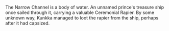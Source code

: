 The Narrow Channel is a body of water. An unnamed prince's treasure ship once sailed through it, carrying a valuable Ceremonial Rapier. By some unknown way,  Kunkka managed to loot the rapier from the ship, perhaps after it had capsized.
